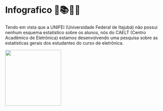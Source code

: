 # Infografico 🔎📚👩‍🎓

Tendo em vista que a UNIFEI (Universidade Federal de Itajubá) não possui nenhum esquema estatístico sobre os alunos, nós do CAELT (Centro Acadêmico de Eletrônica) estamos desenvolvendo uma pesquisa sobre as estatísticas gerais dos estudantes do curso de eletrônica. 

<img height="180em" src="https://drive.google.com/uc?export=view&id=1RFqzNE6yJHE2TJjIQww2oSuYyZo7rH1y">
